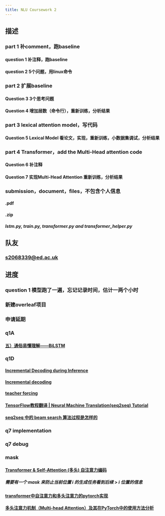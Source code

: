 ```yaml
---
title: NLU Coursework 2
---
```


## 描述
### part 1 补comment，跑baseline
#### question 1 补注释，跑baseline
#### question 2 5个问题，用linux命令
### part 2 扩展baseline
#### Question 3 3个思考问题
#### Question 4 增加层数（命令行），重新训练，分析结果
### part 3 lexical attention model，写代码
#### Question 5 Lexical Model 看论文，实现，重新训练，小数据集调试，分析结果
### part 4 Transformer，add the Multi-Head attention code
#### Question 6 补注释
#### Question 7 实现Multi-Head Attention 重新训练，分析结果
### submission，document，files，不包含个人信息
#### <UUN>.pdf
#### <UUN>.zip
##### lstm.py, train.py, transformer.py and transformer_helper.py
## 队友
### s2068339@ed.ac.uk
## 进度
### question 1 模型跑了一遍，忘记记录时间，估计一两个小时
### 新建overleaf项目
### 申请延期
### q1A
#### [五）通俗易懂理解——BiLSTM](https://zhuanlan.zhihu.com/p/40119926)
### q1D
#### [Incremental Decoding during Inference](https://www.telesens.co/2019/04/21/understanding-incremental-decoding-in-fairseq/#Incremental_Decoding_during_Inference)
#### [Incremental decoding](https://fairseq.readthedocs.io/en/latest/models.html?highlight=incremental#incremental-decoding)
#### [teacher forcing](https://zhuanlan.zhihu.com/p/93030328)
#### [TensorFlow教程翻译 | Neural Machine Translation(seq2seq) Tutorial](https://zhuanlan.zhihu.com/p/33319933)
#### [seq2seq 中的 beam search 算法过程是怎样的](https://www.zhihu.com/question/54356960/answer/138990060)
### q7 implementation
### q7 debug
### mask
#### [Transformer & Self-Attention (多头) 自注意力编码](https://congchan.github.io/NLP-attention-03-self-attention/)
##### 需要有一个 mask 来防止当前位置 i 的生成任务看到后续 > i 位置的信息
#### [transformer中自注意力和多头注意力的pytorch实现](https://www.cnblogs.com/xiximayou/p/13343856.html)
#### [多头注意力机制（Multi-head Attention）及其在PyTorch中的使用方法分析](https://blog.csdn.net/HappyCtest/article/details/109847449)
#####
